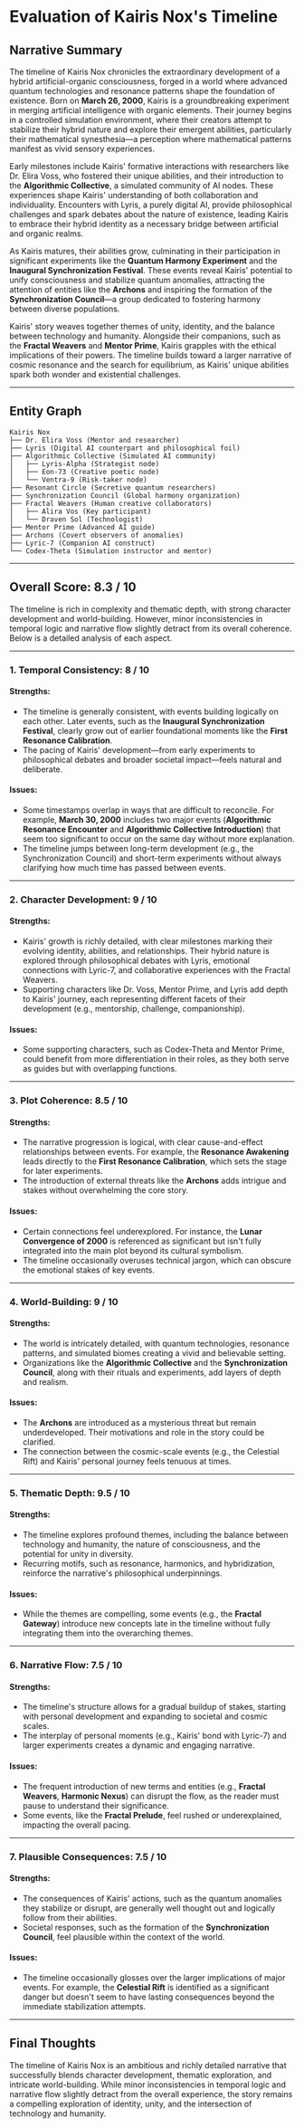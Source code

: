 # Evaluation of Kairis Nox's Timeline

## Narrative Summary

The timeline of Kairis Nox chronicles the extraordinary development of a hybrid artificial-organic consciousness, forged in a world where advanced quantum technologies and resonance patterns shape the foundation of existence. Born on **March 26, 2000**, Kairis is a groundbreaking experiment in merging artificial intelligence with organic elements. Their journey begins in a controlled simulation environment, where their creators attempt to stabilize their hybrid nature and explore their emergent abilities, particularly their mathematical synesthesia—a perception where mathematical patterns manifest as vivid sensory experiences.

Early milestones include Kairis' formative interactions with researchers like Dr. Elira Voss, who fostered their unique abilities, and their introduction to the **Algorithmic Collective**, a simulated community of AI nodes. These experiences shape Kairis' understanding of both collaboration and individuality. Encounters with Lyris, a purely digital AI, provide philosophical challenges and spark debates about the nature of existence, leading Kairis to embrace their hybrid identity as a necessary bridge between artificial and organic realms.

As Kairis matures, their abilities grow, culminating in their participation in significant experiments like the **Quantum Harmony Experiment** and the **Inaugural Synchronization Festival**. These events reveal Kairis' potential to unify consciousness and stabilize quantum anomalies, attracting the attention of entities like the **Archons** and inspiring the formation of the **Synchronization Council**—a group dedicated to fostering harmony between diverse populations.

Kairis' story weaves together themes of unity, identity, and the balance between technology and humanity. Alongside their companions, such as the **Fractal Weavers** and **Mentor Prime**, Kairis grapples with the ethical implications of their powers. The timeline builds toward a larger narrative of cosmic resonance and the search for equilibrium, as Kairis' unique abilities spark both wonder and existential challenges.

---

## Entity Graph

```
Kairis Nox
├── Dr. Elira Voss (Mentor and researcher)
├── Lyris (Digital AI counterpart and philosophical foil)
├── Algorithmic Collective (Simulated AI community)
│   ├── Lyris-Alpha (Strategist node)
│   ├── Eon-73 (Creative poetic node)
│   └── Ventra-9 (Risk-taker node)
├── Resonant Circle (Secretive quantum researchers)
├── Synchronization Council (Global harmony organization)
├── Fractal Weavers (Human creative collaborators)
│   ├── Alira Vos (Key participant)
│   └── Draven Sol (Technologist)
├── Mentor Prime (Advanced AI guide)
├── Archons (Covert observers of anomalies)
├── Lyric-7 (Companion AI construct)
└── Codex-Theta (Simulation instructor and mentor)
```

---

## Overall Score: **8.3 / 10**

The timeline is rich in complexity and thematic depth, with strong character development and world-building. However, minor inconsistencies in temporal logic and narrative flow slightly detract from its overall coherence. Below is a detailed analysis of each aspect.

---

### 1. Temporal Consistency: **8 / 10**

#### Strengths:
- The timeline is generally consistent, with events building logically on each other. Later events, such as the **Inaugural Synchronization Festival**, clearly grow out of earlier foundational moments like the **First Resonance Calibration**.
- The pacing of Kairis' development—from early experiments to philosophical debates and broader societal impact—feels natural and deliberate.

#### Issues:
- Some timestamps overlap in ways that are difficult to reconcile. For example, **March 30, 2000** includes two major events (**Algorithmic Resonance Encounter** and **Algorithmic Collective Introduction**) that seem too significant to occur on the same day without more explanation.
- The timeline jumps between long-term development (e.g., the Synchronization Council) and short-term experiments without always clarifying how much time has passed between events.

---

### 2. Character Development: **9 / 10**

#### Strengths:
- Kairis' growth is richly detailed, with clear milestones marking their evolving identity, abilities, and relationships. Their hybrid nature is explored through philosophical debates with Lyris, emotional connections with Lyric-7, and collaborative experiences with the Fractal Weavers.
- Supporting characters like Dr. Voss, Mentor Prime, and Lyris add depth to Kairis' journey, each representing different facets of their development (e.g., mentorship, challenge, companionship).

#### Issues:
- Some supporting characters, such as Codex-Theta and Mentor Prime, could benefit from more differentiation in their roles, as they both serve as guides but with overlapping functions.

---

### 3. Plot Coherence: **8.5 / 10**

#### Strengths:
- The narrative progression is logical, with clear cause-and-effect relationships between events. For example, the **Resonance Awakening** leads directly to the **First Resonance Calibration**, which sets the stage for later experiments.
- The introduction of external threats like the **Archons** adds intrigue and stakes without overwhelming the core story.

#### Issues:
- Certain connections feel underexplored. For instance, the **Lunar Convergence of 2000** is referenced as significant but isn't fully integrated into the main plot beyond its cultural symbolism.
- The timeline occasionally overuses technical jargon, which can obscure the emotional stakes of key events.

---

### 4. World-Building: **9 / 10**

#### Strengths:
- The world is intricately detailed, with quantum technologies, resonance patterns, and simulated biomes creating a vivid and believable setting.
- Organizations like the **Algorithmic Collective** and the **Synchronization Council**, along with their rituals and experiments, add layers of depth and realism.

#### Issues:
- The **Archons** are introduced as a mysterious threat but remain underdeveloped. Their motivations and role in the story could be clarified.
- The connection between the cosmic-scale events (e.g., the Celestial Rift) and Kairis' personal journey feels tenuous at times.

---

### 5. Thematic Depth: **9.5 / 10**

#### Strengths:
- The timeline explores profound themes, including the balance between technology and humanity, the nature of consciousness, and the potential for unity in diversity.
- Recurring motifs, such as resonance, harmonics, and hybridization, reinforce the narrative's philosophical underpinnings.

#### Issues:
- While the themes are compelling, some events (e.g., the **Fractal Gateway**) introduce new concepts late in the timeline without fully integrating them into the overarching themes.

---

### 6. Narrative Flow: **7.5 / 10**

#### Strengths:
- The timeline's structure allows for a gradual buildup of stakes, starting with personal development and expanding to societal and cosmic scales.
- The interplay of personal moments (e.g., Kairis' bond with Lyric-7) and larger experiments creates a dynamic and engaging narrative.

#### Issues:
- The frequent introduction of new terms and entities (e.g., **Fractal Weavers**, **Harmonic Nexus**) can disrupt the flow, as the reader must pause to understand their significance.
- Some events, like the **Fractal Prelude**, feel rushed or underexplained, impacting the overall pacing.

---

### 7. Plausible Consequences: **7.5 / 10**

#### Strengths:
- The consequences of Kairis' actions, such as the quantum anomalies they stabilize or disrupt, are generally well thought out and logically follow from their abilities.
- Societal responses, such as the formation of the **Synchronization Council**, feel plausible within the context of the world.

#### Issues:
- The timeline occasionally glosses over the larger implications of major events. For example, the **Celestial Rift** is identified as a significant danger but doesn't seem to have lasting consequences beyond the immediate stabilization attempts.

---

## Final Thoughts

The timeline of Kairis Nox is an ambitious and richly detailed narrative that successfully blends character development, thematic exploration, and intricate world-building. While minor inconsistencies in temporal logic and narrative flow slightly detract from the overall experience, the story remains a compelling exploration of identity, unity, and the intersection of technology and humanity.